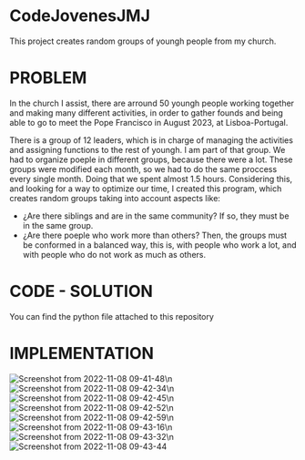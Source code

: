 # CodeJovenesJMJ
This project creates random groups of youngh people from my church.  

# PROBLEM
In the church I assist, there are arround 50 youngh people working together and making many different activities, in order to gather founds and being able to go to meet the Pope Francisco in August 2023, at Lisboa-Portugal.

There is a group of 12 leaders, which is in charge of managing the activities and assigning functions to the rest of youngh. I am part of that group. We had to organize poeple in different groups, because there were a lot. These groups were modified each month, so we had to do the same proccess every single month. Doing that we spent almost 1.5 hours. Considering this, and looking for a way to optimize our time, I created this program, which creates random groups taking into account aspects like:

- ¿Are there siblings and are in the same community? If so, they must be in the same group.
- ¿Are there poeple who work more than others? Then, the groups must be conformed in a balanced way, this is, with people who work a lot, and with people who do not work as much as others.

# CODE - SOLUTION
You can find the python file attached to this repository


# IMPLEMENTATION

![Screenshot from 2022-11-08 09-41-48](https://user-images.githubusercontent.com/117246749/200594819-f51ea6a2-4621-48c1-b437-3f89c33abd65.png)\n
![Screenshot from 2022-11-08 09-42-34](https://user-images.githubusercontent.com/117246749/200594667-5f862397-eca9-47ba-be17-bb262a035da1.png)\n
![Screenshot from 2022-11-08 09-42-45](https://user-images.githubusercontent.com/117246749/200594675-e867f0f6-c218-42bd-bd8e-b53b06e3de0a.png)\n
![Screenshot from 2022-11-08 09-42-52](https://user-images.githubusercontent.com/117246749/200594684-069000d3-7cf6-4b33-9e0b-d05072f8453e.png)\n
![Screenshot from 2022-11-08 09-42-59](https://user-images.githubusercontent.com/117246749/200594689-660dfc58-fa6f-4be4-b244-c1420f52c79d.png)\n
![Screenshot from 2022-11-08 09-43-16](https://user-images.githubusercontent.com/117246749/200595090-e03c544a-c82a-49d2-ae0e-30226dfaf69e.png)\n
![Screenshot from 2022-11-08 09-43-32](https://user-images.githubusercontent.com/117246749/200595107-6a792fdd-2f9a-42bb-a9fe-2f28c8fe84c7.png)\n
![Screenshot from 2022-11-08 09-43-44](https://user-images.githubusercontent.com/117246749/200595119-c96ba6ce-c9be-4bb5-a7f7-dcdf261f23f9.png)
